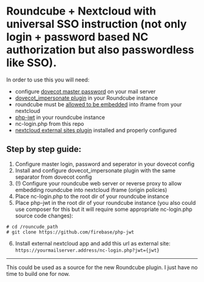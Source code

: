 # Roundcube + Nextcloud with universal SSO instruction (not only login + password based NC authorization but also passwordless like SSO).
In order to use this you will need:
- configure [dovecot master password](https://doc.dovecot.org/configuration_manual/authentication/master_users/) on your mail server
- [dovecot_impersonate plugin](https://github.com/corbosman/dovecot_impersonate) in your Roundcube instance
- roundcube must be [allowed to be embedded](https://developer.mozilla.org/en-US/docs/Web/Security/Same-origin_policy) into iframe from your nextcloud
- [php-jwt](https://github.com/firebase/php-jwt) in your roundcube instance
- nc-login.php from this repo
- [nextcloud external sites plugin](https://apps.nextcloud.com/apps/external) installed and properly configured

## Step by step guide:
1. Configure master login, password and seperator in your dovecot config
2. Install and configure dovecot_impersonate plugin with the same separator from dovecot config
3. (!) Configure your roundcube web server or reverse proxy to allow embedding roundcube into nextcloud iframe (origin policies)
4. Place nc-login.php to the root dir of your roundcube instance
5. Place php-jwt in the root dir of your roundcube instance (you also could use composer for this but it will require some appropriate nc-login.php source code changes):
```
# cd /rouncude_path
# git clone https://github.com/firebase/php-jwt
```
6. Install external nextcloud app and add this url as external site:
`https://yourmailserver.address/nc-login.php?jwt={jwt}`

---
This could be used as a source for the new Roundcube plugin. I just have no time to build one for now.


